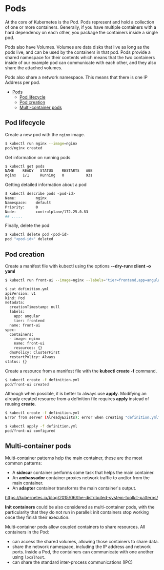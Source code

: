 # Pods

At the core of Kubernetes is the Pod. Pods represent and hold a collection of one or more containers. Generally, if you have multiple containers with a hard dependency on each other, you package the containers inside a single pod.

Pods also have Volumes. Volumes are data disks that live as long as the pods live, and can be used by the containers in that pod. Pods provide a shared namespace for their contents which means that the two containers inside of our example pod can communicate with each other, and they also share the attached volumes.

Pods also share a network namespace. This means that there is one IP Address per pod.

- [Pods](#pods)
  - [Pod lifecycle](#pod-lifecycle)
  - [Pod creation](#pod-creation)
  - [Multi-container pods](#multi-container-pods)


## Pod lifecycle

Create a new pod with the `nginx` image.

```bash
$ kubectl run nginx --image=nginx
pod/nginx created
```

Get information on running pods

```bash
$ kubectl get pods
NAME    READY   STATUS    RESTARTS   AGE
nginx   1/1     Running   0          93s
```

Getting detailed information about a pod

```bash
$ kubectl describe pods <pod-id>
Name:         nginx
Namespace:    default
Priority:     0
Node:         controlplane/172.25.0.83
## .....
```

Finally, delete the pod

```bash
$ kubectl delete pod <pod-id>
pod "<pod-id>" deleted
```

## Pod creation

Create a manifest file with kubectl using the options **--dry-run=client -o yaml**

```bash
$ kubectl run front-ui --image=nginx --labels="tier=frontend,app=angular" --dry-run=client -o yaml > definition.yml

$ cat definition.yml
apiVersion: v1
kind: Pod
metadata:
  creationTimestamp: null
  labels:
    app: angular
    tier: frontend
  name: front-ui
spec:
  containers:
  - image: nginx
    name: front-ui
    resources: {}
  dnsPolicy: ClusterFirst
  restartPolicy: Always
status: {}
```

Create a resource from a manifest file with the **kubectl create -f** command.

```bash
$ kubectl create -f definition.yml
pod/front-ui created
```

Although when possible, it is better to always use **apply**. Modifying an already created resource from a definition file requires **apply** instead of reusing **create**.

```bash
$ kubectl create -f definition.yml
Error from server (AlreadyExists): error when creating "definition.yml": pods "front-ui" already exists

$ kubectl apply -f definition.yml
pod/front-ui configured
```

## Multi-container pods

Multi-container patterns help the main container, these are the most common patterns: 
- A **sidecar** container performs some task that helps the main container.
- An **ambassador** container proxies network traffic to and/or from the main container.
- An **adapter** container transforms the main container's output.

https://kubernetes.io/blog/2015/06/the-distributed-system-toolkit-patterns/

**Init containers** could be also considered as multi-container pods, with the particularity that they do not run in parallel: init containers stop working once they finish their execution.

Multi-container pods allow coupled containers to share resources. All containers in the Pod:
- can access the shared volumes, allowing those containers to share data. 
- share the network namespace, including the IP address and network ports. Inside a Pod, the containers can communicate with one another using `localhost`. 
- can share the standard inter-process communications (IPC)


